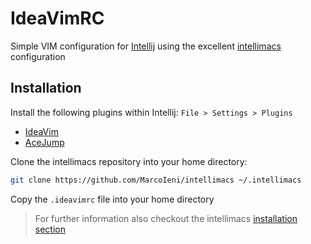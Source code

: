 # IdeaVimRC

Simple VIM configuration for [Intellij](https://www.jetbrains.com/idea/) using the excellent [intellimacs](https://github.com/MarcoIeni/intellimacs) configuration

## Installation

Install the following plugins within Intellij: `File > Settings > Plugins`

- [IdeaVim](https://plugins.jetbrains.com/plugin/164-ideavim)
- [AceJump](https://plugins.jetbrains.com/plugin/7086-acejump)

Clone the intellimacs repository into your home directory:

```bash
git clone https://github.com/MarcoIeni/intellimacs ~/.intellimacs
```

Copy the `.ideavimrc` file into your home directory

> For further information also checkout the intellimacs [installation section](https://github.com/MarcoIeni/intellimacs#installation)
